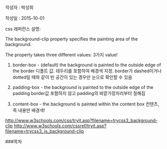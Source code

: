 작성자 : 박성희

작성일 : 2015-10-01

css 레퍼런스 설명:

The background-clip property specifies the painting area of the background.

The property takes three different values: 3가지 value!

1. border-box - (default) the background is painted to the outside edge of the border
디폴트 값. 테두리를 포함하여 배경색 지정. 
border가 dashed이거나 dotted일 때와 같이 빈 공간이 있는 경우만 눈으로 확인할 수 있음

2. padding-box - the background is painted to the outside edge of the padding
border값 포함하지 않고 padding의 바깥가장자리부터 칠해짐

3. content-box - the background is painted within the content box
컨텐츠, 즉 내용만 배경색!


http://www.w3schools.com/css/tryit.asp?filename=trycss3_background-clip
http://www.w3schools.com/cssref/tryit.asp?filename=trycss3_js_background-clip

###목차
